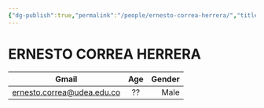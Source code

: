 ```yaml
---
{"dg-publish":true,"permalink":"/people/ernesto-correa-herrera/","title":"ERNESTO CORREA HERRERA","tags":["Universidad,"],"created":"2023-03-23T14:58:45.590-05:00","updated":"2023-03-23T21:59:50.838-05:00"}
---
```



# ERNESTO CORREA HERRERA

|           Gmail            | Age | Gender |
|:--------------------------:|:---:| ------:|
| ernesto.correa@udea.edu.co | ??  |   Male |
